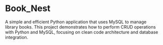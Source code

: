 # Book_Nest
A simple and efficient Python application that uses MySQL to manage library books. This project demonstrates how to perform CRUD operations with Python and MySQL, focusing on clean code architecture and database integration.
